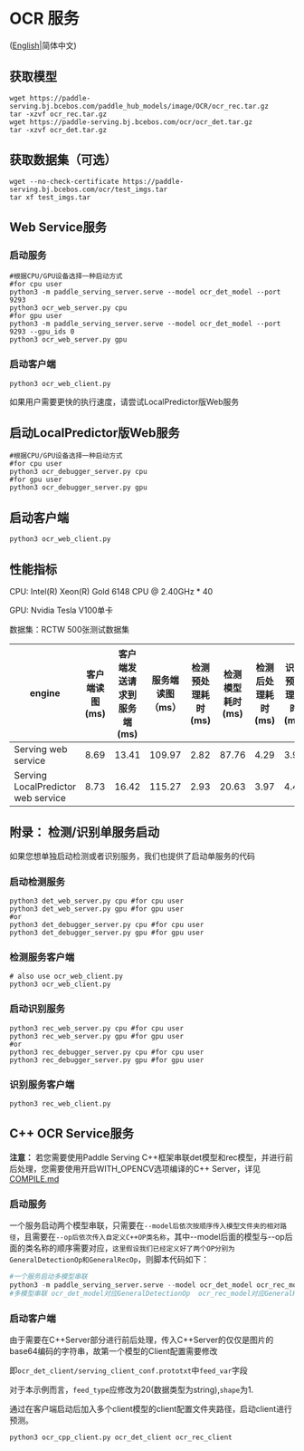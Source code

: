 # OCR 服务

([English](./README.md)|简体中文)

## 获取模型
```
wget https://paddle-serving.bj.bcebos.com/paddle_hub_models/image/OCR/ocr_rec.tar.gz
tar -xzvf ocr_rec.tar.gz
wget https://paddle-serving.bj.bcebos.com/ocr/ocr_det.tar.gz
tar -xzvf ocr_det.tar.gz
```
## 获取数据集（可选）
```
wget --no-check-certificate https://paddle-serving.bj.bcebos.com/ocr/test_imgs.tar
tar xf test_imgs.tar
```

## Web Service服务

### 启动服务

```
#根据CPU/GPU设备选择一种启动方式
#for cpu user
python3 -m paddle_serving_server.serve --model ocr_det_model --port 9293
python3 ocr_web_server.py cpu
#for gpu user
python3 -m paddle_serving_server.serve --model ocr_det_model --port 9293 --gpu_ids 0
python3 ocr_web_server.py gpu
```

### 启动客户端
```
python3 ocr_web_client.py
```

如果用户需要更快的执行速度，请尝试LocalPredictor版Web服务
## 启动LocalPredictor版Web服务
```
#根据CPU/GPU设备选择一种启动方式
#for cpu user
python3 ocr_debugger_server.py cpu
#for gpu user
python3 ocr_debugger_server.py gpu
```

## 启动客户端
```
python3 ocr_web_client.py
```

## 性能指标

CPU: Intel(R) Xeon(R) Gold 6148 CPU @ 2.40GHz * 40

GPU: Nvidia Tesla V100单卡

数据集：RCTW 500张测试数据集

| engine                       | 客户端读图(ms) | 客户端发送请求到服务端(ms) | 服务端读图（ms） | 检测预处理耗时(ms) | 检测模型耗时(ms) | 检测后处理耗时(ms) | 识别预处理耗时(ms) | 识别模型耗时(ms) | 识别后处理耗时(ms) | 服务端回传客户端时间(ms) | 服务端整体耗时(ms) | 空跑耗时(ms) | 整体耗时（ms) |
|------------------------------|----------------|----------------------------|------------------|--------------------|------------------|--------------------|--------------------|------------------|--------------------|--------------------------|--------------------|--------------|---------------|
| Serving web service          | 8.69         | 13.41                      | 109.97           | 2.82               | 87.76            | 4.29               | 3.98               | 78.51            | 3.66               | 4.12                     | 181.02             | 136.49      | 317.51        |
| Serving LocalPredictor web service | 8.73         | 16.42                      | 115.27           | 2.93               | 20.63            | 3.97               | 4.48               | 13.84            | 3.60               | 6.91                     | 49.45              | 147.33      | 196.78        |


## 附录： 检测/识别单服务启动
如果您想单独启动检测或者识别服务，我们也提供了启动单服务的代码

### 启动检测服务

```
python3 det_web_server.py cpu #for cpu user
python3 det_web_server.py gpu #for gpu user
#or
python3 det_debugger_server.py cpu #for cpu user
python3 det_debugger_server.py gpu #for gpu user
```

### 检测服务客户端

```
# also use ocr_web_client.py
python3 ocr_web_client.py
```

### 启动识别服务

```
python3 rec_web_server.py cpu #for cpu user
python3 rec_web_server.py gpu #for gpu user
#or
python3 rec_debugger_server.py cpu #for cpu user
python3 rec_debugger_server.py gpu #for gpu user
```

### 识别服务客户端

```
python3 rec_web_client.py
```
## C++ OCR Service服务

**注意：** 若您需要使用Paddle Serving C++框架串联det模型和rec模型，并进行前后处理，您需要使用开启WITH_OPENCV选项编译的C++ Server，详见[COMPILE.md](../../../../doc/Compile_CN.md)

### 启动服务
一个服务启动两个模型串联，只需要在`--model后依次按顺序传入模型文件夹的相对路径`，且需要在`--op后依次传入自定义C++OP类名称`，其中--model后面的模型与--op后面的类名称的顺序需要对应，`这里假设我们已经定义好了两个OP分别为GeneralDetectionOp和GeneralRecOp`，则脚本代码如下：
```python
#一个服务启动多模型串联
python3 -m paddle_serving_server.serve --model ocr_det_model ocr_rec_model --op GeneralDetectionOp GeneralRecOp --port 9293
#多模型串联 ocr_det_model对应GeneralDetectionOp  ocr_rec_model对应GeneralRecOp
```


### 启动客户端
由于需要在C++Server部分进行前后处理，传入C++Server的仅仅是图片的base64编码的字符串，故第一个模型的Client配置需要修改

即`ocr_det_client/serving_client_conf.prototxt`中`feed_var`字段

对于本示例而言，`feed_type`应修改为20(数据类型为string),`shape`为1.

通过在客户端启动后加入多个client模型的client配置文件夹路径，启动client进行预测。
```
python3 ocr_cpp_client.py ocr_det_client ocr_rec_client
```
